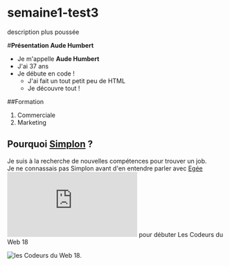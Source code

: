 # semaine1-test3
description plus poussée


#**Présentation Aude Humbert**  

* Je m'appelle **Aude Humbert**
* J'ai 37 ans
* Je débute en code !   
    * J'ai fait un tout petit peu de HTML
    * Je découvre tout !

##Formation  

1. Commerciale
2. Marketing  

## Pourquoi [Simplon](http://simplon.co/) ?   

Je suis à la recherche de nouvelles compétences pour trouver un job.   
Je ne connassais pas Simplon avant d'en entendre parler avec [Egée](http://www.egee.asso.fr/spip.php?article1825) ![egée](http://www.egee.asso.fr/spip.php) pour débuter Les Codeurs du Web 18  

![les Codeurs du Web 18.](http://www.egee.asso.fr/IMG/jpg/c090639.jpg)
